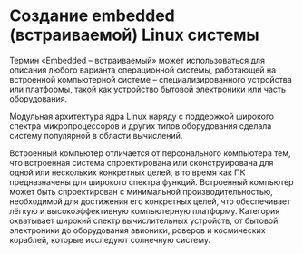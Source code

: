 # Создание embedded (встраиваемой) Linux системы

Термин «Embedded – встраиваемый» может использоваться для описания любого варианта операционной системы, работающей на встроенной компьютерной системе – специализированного устройства или платформы, такой как устройство бытовой электроники или часть оборудования.

Модульная архитектура ядра Linux наряду с поддержкой широкого спектра микропроцессоров и других типов оборудования сделала систему популярной в области вычислений.

Встроенный компьютер отличается от персонального компьютера тем, что встроенная система спроектирована или сконструирована для одной или нескольких конкретных целей, в то время как ПК предназначены для широкого спектра функций. Встроенный компьютер может быть спроектирован с минимальной производительностью, необходимой для достижения его конкретных целей, что обеспечивает лёгкую и высокоэффективную компьютерную платформу. Категория охватывает широкий спектр вычислительных устройств, от бытовой электроники до оборудования авионики, роверов и космических кораблей, которые исследуют солнечную систему.
